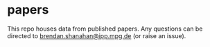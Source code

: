 # papers
This repo houses data from published papers.  Any questions can be directed to brendan.shanahan@ipp.mpg.de (or raise an issue).
